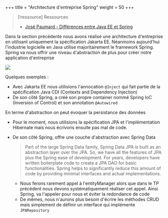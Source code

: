 +++
title = "Architecture d'entreprise Spring"
weight = 50
+++

> [!ressource] Ressources
> - [José Paumard - Différences entre Java EE et Spring](https://www.youtube.com/watch?v=YFMil-YpL0w&t=140s&pp=ygUcY291cnMgZW4gbGlnbmUgc3ByaW5nIHZzIGplZQ%3D%3D)

Dans la section précédente nous avons réalisé une architecture d'entreprise en utilisant uniquement la spécification Jakarta EE. Néanmoins aujourd'hui l'industrie logicielle en Java utilise majoritairement le framework Spring.
Spring va nous offrir une niveau d'abstraction de plus pour créer notre application d'entreprise

![](https://nintriva.com/wp-content/uploads/2024/01/Java-EE-vs.-Spring-Boot-Key-Differences--1024x719.webp)

Quelques exemples :
- Avec Jakarta EE nous utilisions l'annocation `@Inject` qui fait partie de la spécification Java CDI (Contexts and Dependency Injection)
- De son côté Spring, a créé son propre container nommé Spring IoC (Inversion of Control) et son annotation `@Autowired`

En terme d'abstraction on peut évoquer la persistance des données
- Pour le moment, nous utilisions la spécification JPA et l'implémentation Hibernate mais nous écrivons ensuite pas mal de code.
- De son côté Spring, offre une couche d'abstraction avec Spring Data
    > Part of the large Spring Data family, Spring Data JPA is built as an abstraction layer over the JPA. So, we have all the features of JPA plus the Spring ease of development. For years, developers have written boilerplate code to create a JPA DAO for basic functionalities. Spring helps to significantly reduce this amount of code by providing minimal interfaces and actual implementations.

    - Nous ferons rarement appel à l'entityManager alors que dans le TP précédent nous devons systématiquement réaliser cet appel. Ainsi Spring, va l'appeler pour nous et éviter la redondance de code
    - De mêmes, nous n'aurons plus besoin d'écrire les méthodes CRUD mais simplement de définir un interface qui implémente `JPARepository`
